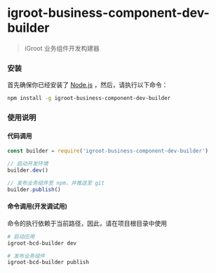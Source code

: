 # igroot-business-component-dev-builder
> iGroot 业务组件开发构建器
### 安装
首先确保你已经安装了 [Node.js](http://nodejs.org/) ，然后，请执行以下命令：
``` bash
npm install -g igroot-business-component-dev-builder
```
### 使用说明
#### 代码调用
``` javascript
const builder = require('igroot-business-component-dev-builder')

// 启动开发环境
builder.dev()

// 发布业务组件至 npm，并推送至 git
builder.publish()
```
#### 命令调用(开发调试用)
命令的执行依赖于当前路径，因此，请在项目根目录中使用
``` bash
# 启动应用
igroot-bcd-builder dev

# 发布业务组件
igroot-bcd-builder publish
```